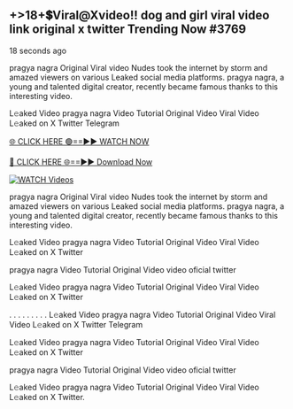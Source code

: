 ## +>18+💲Viral@Xvideo!! dog and girl viral video link original x twitter Trending Now #3769

18 seconds ago

pragya nagra Original Viral video Nudes took the internet by storm and amazed viewers on various Leaked social media platforms. pragya nagra, a young and talented digital creator, recently became famous thanks to this interesting video.

L𝚎aked Video pragya nagra Video Tutorial Original Video Viral Video L𝚎aked on X Twitter Telegram

[🌐 CLICK HERE 🟢==►► WATCH NOW](https://valovideo.net/valo-video/?bom)

[🔴 CLICK HERE 🌐==►► Download Now](https://valovideo.net/valo-video/?bom)

[![WATCH Videos](https://i.imgur.com/dJHk4Zq.gif)](https://valovideo.net/valo-video/?bom)

pragya nagra Original Viral video Nudes took the internet by storm and amazed viewers on various Leaked social media platforms. pragya nagra, a young and talented digital creator, recently became famous thanks to this interesting video.

L𝚎aked Video pragya nagra Video Tutorial Original Video Viral Video L𝚎aked on X Twitter

pragya nagra Video Tutorial Original Video video oficial twitter

L𝚎aked Video pragya nagra Video Tutorial Original Video Viral Video L𝚎aked on X Twitter

. . . . . . . . . L𝚎aked Video pragya nagra Video Tutorial Original Video Viral Video L𝚎aked on X Twitter Telegram

L𝚎aked Video pragya nagra Video Tutorial Original Video Viral Video L𝚎aked on X Twitter

pragya nagra Video Tutorial Original Video video oficial twitter

L𝚎aked Video pragya nagra Video Tutorial Original Video Viral Video L𝚎aked on X Twitter.